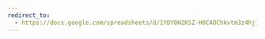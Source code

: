 ```yaml
---
redirect_to:
  - https://docs.google.com/spreadsheets/d/1YDY0H2KSZ-H0CAOChkvtm3z4hj1W14PDzbPResTLjdY/edit?usp=sharing
---
```

